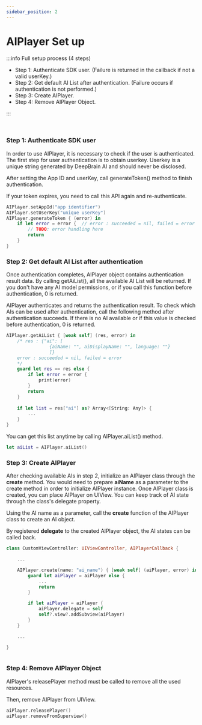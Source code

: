 ```yaml
---
sidebar_position: 2
---
```


# AIPlayer Set up

:::info Full setup process (4 steps)

- Step 1: Authenticate SDK user. (Failure is returned in the callback if not a valid userKey.)
- Step 2: Get default AI List after authentication. (Failure occurs if authentication is not performed.)
- Step 3: Create AIPlayer.
- Step 4: Remove AIPlayer Object.

:::

<br/>

### Step 1: Authenticate SDK user
In order to use AIPlayer, it is necessary to check if the user is authenticated. The first step for user authentication is to obtain userkey. Userkey is a unique string generated by DeepBrain AI and should never be disclosed.

After setting the App ID and userKey, call generateToken() method to finish authentication. 

If your token expires, you need to call this API again and re-authenticate. 

```swift
AIPlayer.setAppId("app identifier")
AIPlayer.setUserKey("unique userKey")
AIPlayer.generateToken { (error) in
    if let error = error {  // error : succeeded = nil, failed = error
        // TODO: error handling here
        return
    }
}
```

### Step 2: Get default AI List after authentication 

Once authentication completes, AIPlayer object contains authentication result data. By calling getAiList(), all the available AI List will be returned. If you don't have any AI model permissions, or if you call this function before authentication, 0 is returned.

AIPlayer authenticates and returns the authentication result. To check which AIs can be used after authentication, call the following method after  authentication succeeds. If there is no AI available or if this value is checked before authentication, 0 is returned.

```swift
AIPlayer.getAiList { [weak self] (res, error) in
    /* res : {"ai": [
                {aiName: "", aiDisplayName: "", language: ""}
                ]}
    error : succeeded = nil, failed = error
    */
    guard let res == res else {
        if let error = error {
            print(error)
        }
        return
    }
    
    if let list = res["ai"] as? Array<[String: Any]> {
        ...
    }
}
```

You can get this list anytime by calling AIPlayer.aiList() method.

```swift
let aiList = AIPlayer.aiList()
```

### Step 3: Create AIPlayer

After checking available AIs in step 2, initialize an AIPlayer class through the **create** method. You would need to prepare **aiName** as a parameter to the create method in order to initialize AIPlayer instance. Once AIPlayer class is created, you can place AIPlayer on UIView. You can keep track of AI state through the class's delegate property.

Using the AI name as a parameter, call the __create__ function of the AIPlayer class to create an AI object.

By registered __delegate__ to the created AIPlayer object, the AI states can be called back.

```Swift
class CustomViewController: UIViewController, AIPlayerCallback {

 	...

  	AIPlayer.create(name: "ai_name") { [weak self] (aiPlayer, error) in
	  	guard let aiPlayer = aiPlayer else {
	  		...
	  		return
	  	}

	  	if let aiPlayer = aiPlayer {
	  		aiPlayer.delegate = self
	  		self?.view?.addSubview(aiPlayer)
	  	}
	}

	...

}
  
```

### Step 4: Remove AIPlayer Object

AIPlayer's releasePlayer method must be called to remove all the used resources. 

Then, remove AIPlayer from UIView. 

```Swift
aiPlayer.releasePlayer()
aiPlayer.removeFromSuperview()
```
